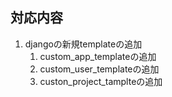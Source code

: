 ## 対応内容

1. djangoの新規templateの追加
   1. custom_app_templateの追加
   2. custom_user_templateの追加
   3. custon_project_tamplteの追加